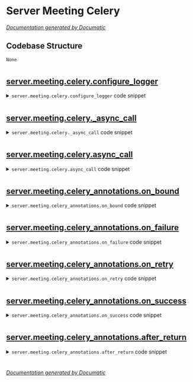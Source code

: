 # Server Meeting Celery

[_Documentation generated by Documatic_](https://www.documatic.com)

<!---Documatic-section-Codebase Structure-start--->
## Codebase Structure

<!---Documatic-block-system_architecture-start--->
```mermaid
None
```
<!---Documatic-block-system_architecture-end--->

# #
<!---Documatic-section-Codebase Structure-end--->

<!---Documatic-section-server.meeting.celery.configure_logger-start--->
## [server.meeting.celery.configure_logger](3-server_meeting_celery.md#server.meeting.celery.configure_logger)

<!---Documatic-section-configure_logger-start--->
<!---Documatic-block-server.meeting.celery.configure_logger-start--->
<details>
	<summary><code>server.meeting.celery.configure_logger</code> code snippet</summary>

```python
def configure_logger(conf=None, **kwargs):
    from django.conf import settings
    configure_logging(settings.LOGGING_CONFIG, settings.LOGGING)
```
</details>
<!---Documatic-block-server.meeting.celery.configure_logger-end--->
<!---Documatic-section-configure_logger-end--->

# #
<!---Documatic-section-server.meeting.celery.configure_logger-end--->

<!---Documatic-section-server.meeting.celery._async_call-start--->
## [server.meeting.celery._async_call](3-server_meeting_celery.md#server.meeting.celery._async_call)

<!---Documatic-section-_async_call-start--->
<!---Documatic-block-server.meeting.celery._async_call-start--->
<details>
	<summary><code>server.meeting.celery._async_call</code> code snippet</summary>

```python
@app.task(bind=True)
def _async_call(self, func, args, kwargs):
    return func(*args, **kwargs)
```
</details>
<!---Documatic-block-server.meeting.celery._async_call-end--->
<!---Documatic-section-_async_call-end--->

# #
<!---Documatic-section-server.meeting.celery._async_call-end--->

<!---Documatic-section-server.meeting.celery.async_call-start--->
## [server.meeting.celery.async_call](3-server_meeting_celery.md#server.meeting.celery.async_call)

<!---Documatic-section-async_call-start--->
<!---Documatic-block-server.meeting.celery.async_call-start--->
<details>
	<summary><code>server.meeting.celery.async_call</code> code snippet</summary>

```python
def async_call(func, *args, **kwargs):
    return _async_call.apply_async((func, args, kwargs), time_limit=3600, soft_time_limit=3600)
```
</details>
<!---Documatic-block-server.meeting.celery.async_call-end--->
<!---Documatic-section-async_call-end--->

# #
<!---Documatic-section-server.meeting.celery.async_call-end--->

<!---Documatic-section-server.meeting.celery_annotations.on_bound-start--->
## [server.meeting.celery_annotations.on_bound](3-server_meeting_celery.md#server.meeting.celery_annotations.on_bound)

<!---Documatic-section-on_bound-start--->
<!---Documatic-block-server.meeting.celery_annotations.on_bound-start--->
<details>
	<summary><code>server.meeting.celery_annotations.on_bound</code> code snippet</summary>

```python
def on_bound(*args, **kwargs):
    logger.info('celery on_bound %s %s', args, kwargs)
```
</details>
<!---Documatic-block-server.meeting.celery_annotations.on_bound-end--->
<!---Documatic-section-on_bound-end--->

# #
<!---Documatic-section-server.meeting.celery_annotations.on_bound-end--->

<!---Documatic-section-server.meeting.celery_annotations.on_failure-start--->
## [server.meeting.celery_annotations.on_failure](3-server_meeting_celery.md#server.meeting.celery_annotations.on_failure)

<!---Documatic-section-on_failure-start--->
<!---Documatic-block-server.meeting.celery_annotations.on_failure-start--->
<details>
	<summary><code>server.meeting.celery_annotations.on_failure</code> code snippet</summary>

```python
def on_failure(task, exc, task_id, args, kwargs, einfo):
    logger.error('celery on_failure %s %s', (task, exc, task_id, args, kwargs, einfo), {}, exc_info=exc)
```
</details>
<!---Documatic-block-server.meeting.celery_annotations.on_failure-end--->
<!---Documatic-section-on_failure-end--->

# #
<!---Documatic-section-server.meeting.celery_annotations.on_failure-end--->

<!---Documatic-section-server.meeting.celery_annotations.on_retry-start--->
## [server.meeting.celery_annotations.on_retry](3-server_meeting_celery.md#server.meeting.celery_annotations.on_retry)

<!---Documatic-section-on_retry-start--->
<!---Documatic-block-server.meeting.celery_annotations.on_retry-start--->
<details>
	<summary><code>server.meeting.celery_annotations.on_retry</code> code snippet</summary>

```python
def on_retry(*args, **kwargs):
    logger.info('celery on_retry %s %s', args, kwargs)
```
</details>
<!---Documatic-block-server.meeting.celery_annotations.on_retry-end--->
<!---Documatic-section-on_retry-end--->

# #
<!---Documatic-section-server.meeting.celery_annotations.on_retry-end--->

<!---Documatic-section-server.meeting.celery_annotations.on_success-start--->
## [server.meeting.celery_annotations.on_success](3-server_meeting_celery.md#server.meeting.celery_annotations.on_success)

<!---Documatic-section-on_success-start--->
<!---Documatic-block-server.meeting.celery_annotations.on_success-start--->
<details>
	<summary><code>server.meeting.celery_annotations.on_success</code> code snippet</summary>

```python
def on_success(*args, **kwargs):
    logger.info('celery on_success %s %s', args, kwargs)
```
</details>
<!---Documatic-block-server.meeting.celery_annotations.on_success-end--->
<!---Documatic-section-on_success-end--->

# #
<!---Documatic-section-server.meeting.celery_annotations.on_success-end--->

<!---Documatic-section-server.meeting.celery_annotations.after_return-start--->
## [server.meeting.celery_annotations.after_return](3-server_meeting_celery.md#server.meeting.celery_annotations.after_return)

<!---Documatic-section-after_return-start--->
<!---Documatic-block-server.meeting.celery_annotations.after_return-start--->
<details>
	<summary><code>server.meeting.celery_annotations.after_return</code> code snippet</summary>

```python
def after_return(*args, **kwargs):
    logger.info('celery after_return %s %s', args, kwargs)
```
</details>
<!---Documatic-block-server.meeting.celery_annotations.after_return-end--->
<!---Documatic-section-after_return-end--->

# #
<!---Documatic-section-server.meeting.celery_annotations.after_return-end--->

[_Documentation generated by Documatic_](https://www.documatic.com)